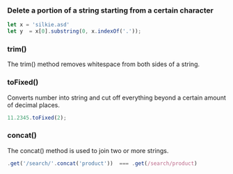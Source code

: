 ### Delete a portion of a string starting from a certain character
```javascript
let x = 'silkie.asd'
let y  = x[0].substring(0, x.indexOf('.'));
```

### trim()
The trim() method removes whitespace from both sides of a string.

### toFixed()
Converts number into string and cut off everything beyond a certain amount of decimal places. 
```javascript
11.2345.toFixed(2);
```

### concat()
The concat() method is used to join two or more strings.
```javascript 
.get('/search/'.concat('product'))  === .get(/search/product) 
```






